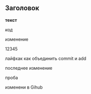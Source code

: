 ## Заголовок ##

__текст__

_код_

изменение

12345

лайфхак как объединить commit и add

последнее изменение

проба

изменени в Gihub
